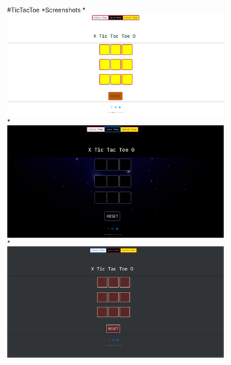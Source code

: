 #TicTacToe
*Screenshots
*!["Light Mario Themed"](/ss1.png?raw=true "Light Mario Themed")
*!["Space Themed"](/ss2.png?raw=true "Space Themed")
*!["Classic Theme"](/ss3.png?raw=true "Classic Theme")
